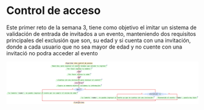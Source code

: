 <h1>Control de acceso</h1>
<p>Este primer reto de la semana 3, tiene como objetivo el imitar un sistema de validación de entrada de invitados a un evento, manteniendo dos requisitos principales del exclusión que son, su edad y si cuenta con una invitación, donde a cada usuario que no sea mayor de edad y no cuente con una invitació no podra acceder al evento</p>
<img src="./reto_control_de_acceso.svg" alt = "Diagrama del problema" width = "600" heigth = "600">
